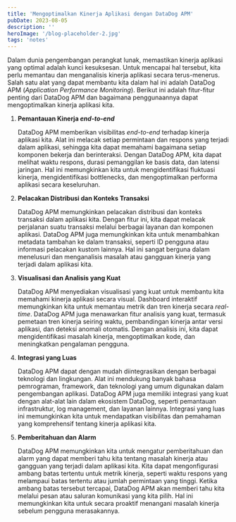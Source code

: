 ```yaml
---
title: 'Mengoptimalkan Kinerja Aplikasi dengan DataDog APM'
pubDate: 2023-08-05
description: ''
heroImage: '/blog-placeholder-2.jpg'
tags: 'notes'
---
```


Dalam dunia pengembangan perangkat lunak, memastikan kinerja aplikasi yang optimal adalah kunci kesuksesan. Untuk mencapai hal tersebut, kita perlu memantau dan menganalisis kinerja aplikasi secara terus-menerus. Salah satu alat yang dapat membantu kita dalam hal ini adalah DataDog APM (*Application Performance Monitoring*). Berikut ini adalah fitur-fitur penting dari DataDog APM dan bagaimana penggunaannya dapat mengoptimalkan kinerja aplikasi kita.

1. **Pemantauan Kinerja *end-to-end***

    DataDog APM memberikan visibilitas *end-to-end* terhadap kinerja aplikasi kita. Alat ini melacak setiap permintaan dan respons yang terjadi dalam aplikasi, sehingga kita dapat memahami bagaimana setiap komponen bekerja dan berinteraksi. Dengan DataDog APM, kita dapat melihat waktu respons, durasi pemanggilan ke basis data, dan latensi jaringan. Hal ini memungkinkan kita untuk mengidentifikasi fluktuasi kinerja, mengidentifikasi bottlenecks, dan mengoptimalkan performa aplikasi secara keseluruhan.

2. **Pelacakan Distribusi dan Konteks Transaksi**

    DataDog APM memungkinkan pelacakan distribusi dan konteks transaksi dalam aplikasi kita. Dengan fitur ini, kita dapat melacak perjalanan suatu transaksi melalui berbagai layanan dan komponen aplikasi. DataDog APM juga memungkinkan kita untuk menambahkan metadata tambahan ke dalam transaksi, seperti ID pengguna atau informasi pelacakan kustom lainnya. Hal ini sangat berguna dalam menelusuri dan menganalisis masalah atau gangguan kinerja yang terjadi dalam aplikasi kita.

3. **Visualisasi dan Analisis yang Kuat**

    DataDog APM menyediakan visualisasi yang kuat untuk membantu kita memahami kinerja aplikasi secara visual. Dashboard interaktif memungkinkan kita untuk memantau metrik dan tren kinerja secara *real-time*. DataDog APM juga menawarkan fitur analisis yang kuat, termasuk pemetaan tren kinerja seiring waktu, pembandingan kinerja antar versi aplikasi, dan deteksi anomali otomatis. Dengan analisis ini, kita dapat mengidentifikasi masalah kinerja, mengoptimalkan kode, dan meningkatkan pengalaman pengguna.

4. **Integrasi yang Luas**

    DataDog APM dapat dengan mudah diintegrasikan dengan berbagai teknologi dan lingkungan. Alat ini mendukung banyak bahasa pemrograman, framework, dan teknologi yang umum digunakan dalam pengembangan aplikasi. DataDog APM juga memiliki integrasi yang kuat dengan alat-alat lain dalam ekosistem DataDog, seperti pemantauan infrastruktur, log management, dan layanan lainnya. Integrasi yang luas ini memungkinkan kita untuk mendapatkan visibilitas dan pemahaman yang komprehensif tentang kinerja aplikasi kita.

5. **Pemberitahuan dan Alarm**

    DataDog APM memungkinkan kita untuk mengatur pemberitahuan dan alarm yang dapat memberi tahu kita tentang masalah kinerja atau gangguan yang terjadi dalam aplikasi kita. Kita dapat mengonfigurasi ambang batas tertentu untuk metrik kinerja, seperti waktu respons yang melampaui batas tertentu atau jumlah permintaan yang tinggi. Ketika ambang batas tersebut tercapai, DataDog APM akan memberi tahu kita melalui pesan atau saluran komunikasi yang kita pilih. Hal ini memungkinkan kita untuk secara proaktif menangani masalah kinerja sebelum pengguna merasakannya.